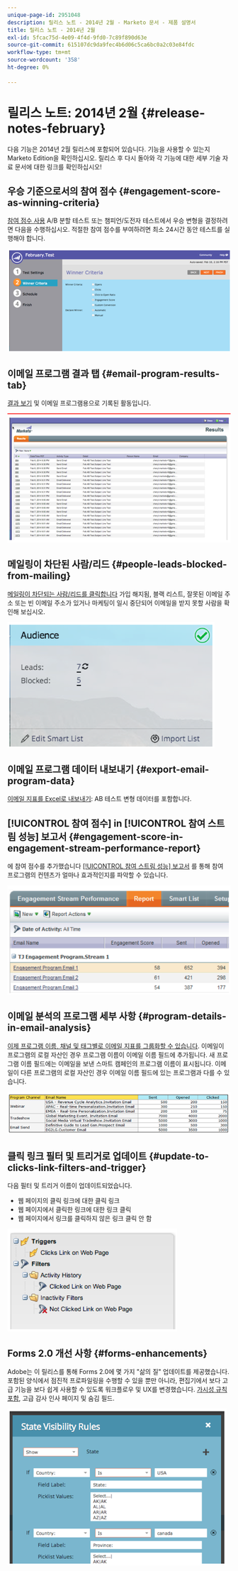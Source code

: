 ```yaml
---
unique-page-id: 2951048
description: 릴리스 노트 - 2014년 2월 - Marketo 문서 - 제품 설명서
title: 릴리스 노트 - 2014년 2월
exl-id: 5fcac75d-4e09-4f4d-9fd0-7c89f890d63e
source-git-commit: 615107dc9da9fec4b6d06c5ca6bc0a2c03e84fdc
workflow-type: tm+mt
source-wordcount: '358'
ht-degree: 0%

---
```


# 릴리스 노트: 2014년 2월 {#release-notes-february}

다음 기능은 2014년 2월 릴리스에 포함되어 있습니다. 기능을 사용할 수 있는지 Marketo Edition을 확인하십시오. 릴리스 후 다시 돌아와 각 기능에 대한 세부 기술 자료 문서에 대한 링크를 확인하십시오!

## 우승 기준으로서의 참여 점수 {#engagement-score-as-winning-criteria}

[참여 점수 사용](/help/marketo/product-docs/email-marketing/email-programs/email-program-actions/email-test-a-b-test/define-the-a-b-test-winner-criteria.md) A/B 분할 테스트 또는 챔피언/도전자 테스트에서 우승 변형을 결정하려면 다음을 수행하십시오. 적절한 참여 점수를 부여하려면 최소 24시간 동안 테스트를 실행해야 합니다.

![](assets/image2014-9-22-10-3a46-3a49.png)

## 이메일 프로그램 결과 탭 {#email-program-results-tab}

[결과 보기](/help/marketo/product-docs/email-marketing/email-programs/email-program-data/view-email-program-results.md) 및 이메일 프로그램용으로 기록된 활동입니다.

![](assets/image2014-9-22-10-3a47-3a19.png)

## 메일링이 차단된 사람/리드 {#people-leads-blocked-from-mailing}

[메일링이 차단되는 사람/리드를 클릭합니다](/help/marketo/product-docs/email-marketing/email-programs/managing-people-in-email-programs/define-an-audience-with-a-smart-list.md) 가입 해지됨, 블랙 리스트, 잘못된 이메일 주소 또는 빈 이메일 주소가 있거나 마케팅이 일시 중단되어 이메일을 받지 못할 사람을 확인해 보십시오.

![](assets/image2014-9-22-10-3a47-3a42.png)

## 이메일 프로그램 데이터 내보내기 {#export-email-program-data}

[이메일 지표를 Excel로 내보내기](/help/marketo/product-docs/email-marketing/email-programs/email-program-data/export-email-program-dashboard-to-excel.md): AB 테스트 변형 데이터를 포함합니다.

## [!UICONTROL 참여 점수] in [!UICONTROL 참여 스트림 성능] 보고서 {#engagement-score-in-engagement-stream-performance-report}

에 참여 점수를 추가했습니다 [[!UICONTROL 참여 스트림 성능] 보고서](/help/marketo/product-docs/email-marketing/drip-nurturing/reports-and-notifications/engagement-stream-performance-report.md) 를 통해 참여 프로그램의 컨텐츠가 얼마나 효과적인지를 파악할 수 있습니다.

![](assets/image2014-9-22-10-3a50-3a36.png)

## 이메일 분석의 프로그램 세부 사항 {#program-details-in-email-analysis}

[이제 프로그램 이름, 채널 및 태그별로 이메일 지표를 그룹화할 수 있습니다](/help/marketo/product-docs/reporting/revenue-cycle-analytics/email-analysis/build-an-email-analysis-report-that-shows-program-information.md). 이메일이 프로그램의 로컬 자산인 경우 프로그램 이름이 이메일 이름 필드에 추가됩니다. 새 프로그램 이름 필드에는 이메일을 보낸 스마트 캠페인의 프로그램 이름이 표시됩니다. 이메일이 다른 프로그램의 로컬 자산인 경우 이메일 이름 필드에 있는 프로그램과 다를 수 있습니다.

![](assets/image2014-9-22-10-3a50-3a57.png)

## 클릭 링크 필터 및 트리거로 업데이트 {#update-to-clicks-link-filters-and-trigger}

다음 필터 및 트리거 이름이 업데이트되었습니다.

* 웹 페이지의 클릭 링크에 대한 클릭 링크
* 웹 페이지에서 클릭한 링크에 대한 링크 클릭
* 웹 페이지에서 링크를 클릭하지 않은 링크 클릭 안 함

![](assets/image2014-9-22-10-3a51-3a31.png)

## Forms 2.0 개선 사항 {#forms-enhancements}

Adobe는 이 릴리스를 통해 Forms 2.0에 몇 가지 &quot;삶의 질&quot; 업데이트를 제공했습니다. 포함된 양식에서 점진적 프로파일링을 수행할 수 있을 뿐만 아니라, 편집기에서 보다 고급 기능을 보다 쉽게 사용할 수 있도록 워크플로우 및 UX를 변경했습니다. [가시성 규칙 포함](/help/marketo/product-docs/demand-generation/forms/form-fields/dynamically-toggle-visibility-of-a-form-field.md), 고급 감사 인사 페이지 및 숨김 필드.

![](assets/image2014-9-22-10-3a51-3a54.png)
